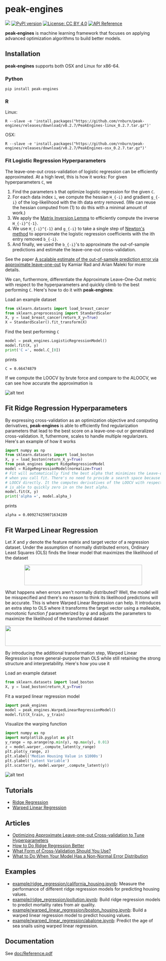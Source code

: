 # peak-engines 
![](https://github.com/rnburn/peak-engines/workflows/CI/badge.svg) [![PyPI version](https://img.shields.io/pypi/v/peak-engines.svg)](https://badge.fury.io/py/peak-engines) [![License: CC BY 4.0](https://img.shields.io/badge/License-CC%20BY%204.0-lightgrey.svg)](https://creativecommons.org/licenses/by/4.0/) [![API Reference](http://img.shields.io/badge/api-reference-blue.svg)](https://github.com/rnburn/peak-engines/blob/master/doc/Reference.pdf)

**peak-engines** is machine learning framework that focuses on applying advanced optimization algorithms
to build better models.

## Installation

**peak-engines** supports both OSX and Linux for x86-64.

### Python

```
pip install peak-engines
```

### R

Linux:
```
R --slave -e 'install.packages("https://github.com/rnburn/peak-engines/releases/download/v0.2.7/PeakEngines-linux_0.2.7.tar.gz")'
```

OSX:
```
R --slave -e 'install.packages("https://github.com/rnburn/peak-engines/releases/download/v0.2.7/PeakEngines-osx_0.2.7.tar.gz")'
```

### Fit Logistic Regression Hyperparameters
The leave-one-out cross-validation of logistic regression can be efficiently approximated. At a 
high level, this is how it works: For given hyperparameters `C`, we
1. Find the parameters `b` that optimize logistic regression for the given `C`.
2. For each data index `i`, we compute the hessian `H_{-i}` and gradient `g_{-i}` of the 
log-likelihood with the ith data entry removed. (We can reuse the hessian computed from (1) to do this
with a minimal amount of work.)
3. We apply the [Matrix Inversion Lemma](https://en.wikipedia.org/wiki/Woodbury_matrix_identity) to
efficiently compute the inverse `H_{-i}^{-1}`.
4. We use `H_{-i}^{-1}` and `g_{-i}` to take a single step of [Newton's method](https://en.wikipedia.org/wiki/Newton%27s_method_in_optimization) to approximate the logistic regression coefficients with the ith entry removed `b_{-i}`.
5. And finally, we used the `b_{-i}`'s to approximate the out-of-sample predictions and estimate the leave-one-out cross-validation.

See the paper 
[A scalable estimate of the out-of-sample prediction error via approximate leave-one-out](https://arxiv.org/abs/1801.10243) 
by Kamiar Rad and Arian Maleki for more details.

We can, furthermore, differentiate the Approximate Leave-One-Out metric with respect to the hyperparameters and quickly climb to the best performing `C`. Here's how to do it with **peak-engines**:

Load an example dataset
```python
from sklearn.datasets import load_breast_cancer
from sklearn.preprocessing import StandardScaler
X, y = load_breast_cancer(return_X_y=True)
X = StandardScaler().fit_transform(X)
```
Find the best performing `C`
```python
model = peak_engines.LogisticRegressionModel()
model.fit(X, y)
print('C =', model.C_[0])
```
prints
```
C = 0.66474879
```
If we compute the LOOCV by brute force and compare to the ALOOCV, we can see how accurate the approximation is

![alt text](https://raw.githubusercontent.com/rnburn/peak-engines/master/images/logistic-regression-aloocv.png "Aloocv")

## Fit Ridge Regression Hyperparameters
By expressing cross-validation as an optimization objective and computing derivatives, 
**peak-engines** is able to efficiently find regularization parameters that lead to the best
score on a leave-one-out or generalized cross-validation. It, futhermore, scales to handle 
multiple regularizers. Here's an example of how it works
```python
import numpy as np
from sklearn.datasets import load_boston
X, y = load_boston(return_X_y=True)
from peak_engines import RidgeRegressionModel
model = RidgeRegressionModel(normalize=True)
# Fit will automatically find the best alpha that minimizes the Leave-one-out Cross-validation.
# when you call fit. There's no need to provide a search space because peak_engines optimizes the
# LOOCV directly. It the computes derivatives of the LOOCV with respect to the hyperparameters and
# is able to quickly zero in on the best alpha.
model.fit(X, y)
print('alpha =', model.alpha_)
```
prints
```
alpha = 0.009274259071634289
```

## Fit Warped Linear Regression
Let *X* and *y* denote the feature matrix and target vector of a regression dataset. Under the
assumption of normally distributed errors, Ordinary Least Squares (OLS) finds the linear model
that maximizes the likelihood of the dataset

<p align="center">
  <img src="https://raw.githubusercontent.com/rnburn/peak-engines/master/images/ols-likelihood.png" height="66" width="381">
</p>

What happens when errors aren't normally distributed? Well, the model will be misspecified and 
there's no reason to think its likelihood predictions will be accurate. This is where 
Warped Linear Regression can help. It introduces an extra step to OLS where it transforms the 
target vector using a malleable, monotonic function *f* parameterized by *ψ* and adjusts the parameters to
maximize the likelihood of the transformed dataset

<p align="center">
  <img src="https://raw.githubusercontent.com/rnburn/peak-engines/master/images/ols-likelihood-transformed.png" height="66" width="542">
</p>

By introducing the additional transformation step, Warped Linear Regression is more general-purpose
than OLS while still retaining the strong structure and interpretability.  Here's how you use it

Load an example dataset
```python
from sklearn.datasets import load_boston
X, y = load_boston(return_X_y=True)
```

Fit a warped linear regression model
```python
import peak_engines
model = peak_engines.WarpedLinearRegressionModel()
model.fit(X_train, y_train)
```
Visualize the warping function
```python
import numpy as np
import matplotlib.pyplot as plt
y_range = np.arange(np.min(y), np.max(y), 0.01)
z = model.warper_.compute_latent(y_range)
plt.plot(y_range, z)
plt.xlabel('Median Housing Value in $1000s')
plt.ylabel('Latent Variable')
plt.scatter(y, model.warper_.compute_latent(y))
```
![alt text](https://raw.githubusercontent.com/rnburn/peak-engines/master/images/getting_started_warp.png "Warping Function")

## Tutorials

* [Ridge Regression](https://github.com/rnburn/peak-engines/blob/master/tutorial/Ridge-Regression-Tutorial.md)
* [Warped Linear Regression](https://towardsdatascience.com/how-to-build-a-warped-linear-regression-model-3e778e30a201)

## Articles

* [Optimizing Approximate Leave-one-out Cross-validation to Tune Hyperparameters](https://arxiv.org/abs/2011.10218)
* [How to Do Ridge Regression Better](https://towardsdatascience.com/how-to-do-ridge-regression-better-34ecb6ee3b12)
* [What Form of Cross-Validation Should You Use?](https://medium.com/p/what-form-of-cross-validation-should-you-use-76aaecc45c75?source=email-f55ad0a8217--writer.postDistributed&sk=a63ac2a04e49a12e7aa4c12a75b18502)
* [What to Do When Your Model Has a Non-Normal Error Distribution](https://medium.com/p/what-to-do-when-your-model-has-a-non-normal-error-distribution-f7c3862e475f?source=email-f55ad0a8217--writer.postDistributed&sk=f3d494b5f5a8b593f404e7af19a2fb37)

## Examples

* [example/ridge_regression/california_housing.ipynb](https://github.com/rnburn/peak-engines/blob/master/example/ridge_regression/california_housing.ipynb):
  Measure the performance of different ridge regression models for predicting housing values.
* [example/ridge_regression/pollution.ipynb](https://github.com/rnburn/peak-engines/blob/master/example/ridge_regression/pollution.ipynb):
  Build ridge regression models to predict mortality rates from air quality.
* [example/warped_linear_regression/boston_housing.ipynb](https://github.com/rnburn/peak-engines/blob/master/example/warped_linear_regression/boston_housing.ipynb):
  Build a warped linear regression model to predict housing values.
* [example/warped_linear_regression/abalone.ipynb](https://github.com/rnburn/peak-engines/blob/master/example/abalone.ipynb): 
  Predict the age of sea snails using warped linear regression.

## Documentation
See [doc/Reference.pdf](https://github.com/rnburn/peak-engines/blob/master/doc/Reference.pdf)
